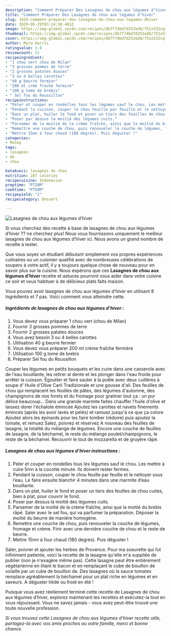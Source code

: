 ```yaml
---
description: "Comment Préparer Des Lasagnes de chou aux légumes d’hiver"
title: "Comment Préparer Des Lasagnes de chou aux légumes d’hiver"
slug: 3425-comment-preparer-des-lasagnes-de-chou-aux-legumes-dhiver
date: 2020-05-29T03:24:50.401Z
image: https://img-global.cpcdn.com/recipes/db7f74bd7d253ad8/751x532cq70/lasagnes-de-chou-aux-legumes-dhiver-photo-principale-de-la-recette.jpg
thumbnail: https://img-global.cpcdn.com/recipes/db7f74bd7d253ad8/751x532cq70/lasagnes-de-chou-aux-legumes-dhiver-photo-principale-de-la-recette.jpg
cover: https://img-global.cpcdn.com/recipes/db7f74bd7d253ad8/751x532cq70/lasagnes-de-chou-aux-legumes-dhiver-photo-principale-de-la-recette.jpg
author: Myra Harris
ratingvalue: 3.8
reviewcount: 11
recipeingredient:
- "1 chou vert chou de Milan"
- "3 grosses pommes de terre"
- "2 grosses patates douces"
- "3 ou 4 belles carottes"
- "40 g beurre fermier"
- "200 ml crme frache fermire"
- "100 g tome de brebis"
- " Sel fou du Roussillon"
recipeinstructions:
- "Peler et couper en rondelles tous les légumes sauf le chou. Les mettre à cuire 5mn à la cocotte minute. Ils doivent rester fermes."
- "Pendant la cuisson, couper le chou feuille par feuille et le nettoyer sous l’eau. Le faire ensuite blanchir 4 minutes dans une marmite d’eau bouillante."
- "Dans un plat, huiler le fond et poser un tiers des feuilles de chou cuites, bien à plat, pour couvrir le fond."
- "Poser par dessus la moitié des légumes cuits."
- "Parsemer de la moitié de la crème fraîche, ainsi que la moitié du brebis râpé. Saler avec le sel fou, qui va parfumer la préparation. Déposer la moitié du beurre de manière homogène."
- "Remettre une couche de chou, puis renouveler la couche de légumes, fromage et crème. Finir avec une dernière couche de chou et le reste de beurre."
- "Mettre 15mn à four chaud (180 degrés). Puis déguster !"
categories:
- Resep
tags:
- lasagnes
- de
- chou

katakunci: lasagnes de chou 
nutrition: 287 calories
recipecuisine: Indonesian
preptime: "PT28M"
cooktime: "PT58M"
recipeyield: "1"
recipecategory: Dessert

---
```



![Lasagnes de chou aux légumes d’hiver](https://img-global.cpcdn.com/recipes/db7f74bd7d253ad8/751x532cq70/lasagnes-de-chou-aux-legumes-dhiver-photo-principale-de-la-recette.jpg)

Si vous cherchez des recette à base de lasagnes de chou aux légumes d’hiver ?? ne cherchez plus! Nous vous fournissons uniquement le meilleur lasagnes de chou aux légumes d’hiver ici. Nous avons un grand nombre de recette à tester.

Que vous soyez un étudiant débutant simplement vos propres expériences culinaires ou un cuisinier qualifié avec de nombreuses célébrations de soupers à votre actif, il y a toujours quelque chose de nouveau pour en savoir plus sur la cuisine. Nous espérons que ces <strong> Lasagnes de chou aux légumes d’hiver </strong> recette et astuces pourront vous aider dans votre cuisine ce soir et vous habituer à de délicieux plats faits maison.

<!--inarticleads1-->

Vous pouvez avoir lasagnes de chou aux légumes d’hiver en utilisant 8 Ingrédients et 7 pas. Voici comment vous atteindre cette.

##### Ingrédients de lasagnes de chou aux légumes d’hiver :

1. Vous devez vous préparer 1 chou vert (chou de Milan)
1. Fournir 3 grosses pommes de terre
1. Fournir 2 grosses patates douces
1. Vous avez besoin 3 ou 4 belles carottes
1. Utilisation 40 g beurre fermier
1. Vous devez vous préparer 200 ml crème fraîche fermière
1. Utilisation 100 g tome de brebis
1. Préparer  Sel fou du Roussillon


Couper les légumes en petits bouquets et les cuire dans une casserole avec de l&#39;eau bouillante, les retirer al dente et les plonger dans l&#39;eau froide pour arrêter la cuisson. Égoutter et faire sauter à la poêle avec deux cuillères à soupe d&#39; Huile d&#39;Olive Carli Tradizionale et une gousse d&#39;ail. Des feuilles de chou qui remplacent les feuilles de pâtes, des légumes d&#39;automne, des champignons de nos forets et du fromage pour gratiner tout ça : un pur délice beaucoup… Dans une grande marmite faites chauffer l&#39;huile d&#39;olive et laissez dorer l&#39;échalote émincée Ajoutez les carottes et navets finements émincés (après les avoir lavés et pelés) et ramuez jusqu&#39;à ce que ça colore Ajoutez alors les épinards pour les faire tomber (réduire) puis ajoutez la tomate, et remuez Salez, poivrez et réservez A nouveau des feuilles de lasagne, la totalité du mélange de légumes. Encore une couche de feuilles de lasagne, de la béchamel, le reste du mélange poulet/champignons, le reste de la béchamel. Recouvrir le tout de mozzarella et de gruyère râpé. 

<!--inarticleads2-->

##### Lasagnes de chou aux légumes d’hiver instructions :

1. Peler et couper en rondelles tous les légumes sauf le chou. Les mettre à cuire 5mn à la cocotte minute. Ils doivent rester fermes.
1. Pendant la cuisson, couper le chou feuille par feuille et le nettoyer sous l’eau. Le faire ensuite blanchir 4 minutes dans une marmite d’eau bouillante.
1. Dans un plat, huiler le fond et poser un tiers des feuilles de chou cuites, bien à plat, pour couvrir le fond.
1. Poser par dessus la moitié des légumes cuits.
1. Parsemer de la moitié de la crème fraîche, ainsi que la moitié du brebis râpé. Saler avec le sel fou, qui va parfumer la préparation. Déposer la moitié du beurre de manière homogène.
1. Remettre une couche de chou, puis renouveler la couche de légumes, fromage et crème. Finir avec une dernière couche de chou et le reste de beurre.
1. Mettre 15mn à four chaud (180 degrés). Puis déguster !


Saler, poivrer et ajouter les herbes de Provence. Pour ma soeurette qui fut infiniment patiente, voici la recette de la lasagne qu&#39;elle m&#39;a suppliée de publier (non je n&#39;exagère même pas). Cette lasagne peut être entièrement végétarienne en ôtant le bacon et en remplaçant le cube de bouillon de volaille par un cube de bouillon de. Des lasagnes où la sauce tomates remplace agréablement la béchamel pour un plat riche en légumes et en saveurs. A déguster tiède ou froid en été ! 

<!--inarticleads1-->

<p>
Puisque vous avez réellement terminé cette recette de Lasagnes de chou aux légumes d’hiver, explorez maintenant les recettes et exécutez-la tout en vous réjouissant. Vous ne savez jamais - vous avez peut-être trouvé une toute nouvelle profession.
</p>

<p>
<i>Si vous trouvez cette Lasagnes de chou aux légumes d’hiver recette utile, partagez-la avec vos amis proches ou votre famille, merci et bonne chance.</i>
</p>
